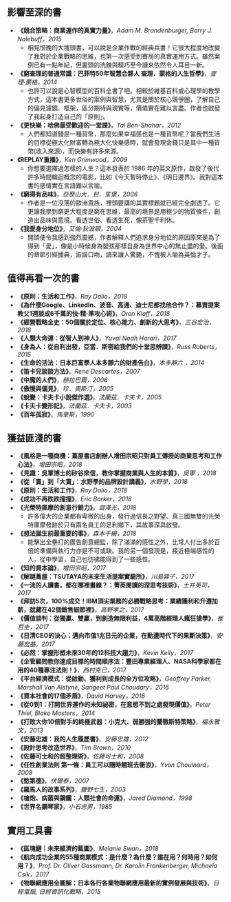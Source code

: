 ## 影響至深的書

- **《競合策略：商業運作的真實力量》**，_Adam M. Brandenburger, Barry J. Nalebuff，2015_
  - 相見恨晚的大塊頭書，可以說是企業作戰的經典兵書！它很大程度地改變了我對於企業戰略的思維，也第一次感受到賽局的真實運用方式。雖然案例已有一點年紀，但裏頭的洗鍊與精巧至今讀來依然令人耳目一新。
- **《窮查理的普通常識：巴菲特50年智慧合夥人 查理．蒙格的人生哲學》**，_查理‧蒙格，2014_
  - 也許可以說是心智模型的百科全書了吧。相較於維基百科或心理學的教學方式，這本書更多世俗的案例與智慧，尤其是關於核心競爭圈，了解自己的偏見濾鏡、框架，區分期待與現實等，價值實在難以言盡。作者也啟發了我起身打造自己的「原則」。
- **《更快樂：哈佛最受歡迎的一堂課》**，_Tal Ben-Shahar，2012_
  - 人們都知道錢是一種貨幣，那麼如果幸福感也是一種貨幣呢？當我們生活的目標從極大化財富轉為極大化快樂感時，就會發現金錢只是其中一種貨幣(收入來源)，而快樂有許多來源。
- **《REPLAY重播》**，_Ken Grimwood，2009_
  - 你想要選擇過怎樣的人生？這本發表於 1986 年的英文原作，啟發了後代許多時間輪迴概念的電影，比如《今天暫時停止》、《明日邊界》。我對這本書的感情實在言語難以言喻。
- **《窮得有品味》**，_亞歷山大．封．笙堡，2006_
  - 作者是一位沒落的歐洲貴族，裡頭要講的其實標題就已經完全劇透了。它更讓我學到窮更大程度是窮在思維，最高的境界是用極少的物質條件，創造出品味與意境。看透世俗、看透生死，像茶聖千利休。
- **《我愛身分地位》**，_艾倫‧狄波頓，2004_
  - 開頭便令我感到強烈震撼，作者解釋人們追求身分地位的原因原來是為了得到「愛」，像是小時候身為嬰孩那樣自身為世界中心的無止盡的愛。後面的章節引經據典，詼諧口吻，讀來讓人驚艷，不愧被人喻為英倫才子。

## 值得再看一次的書

- **《原則：生活和工作》**，_Ray Dalio，2018_
- **《為什麼Google、LinkedIn、波音、高通、迪士尼都找他合作？：募資提案教父1週談成6千萬的快‧精‧準攻心術》**，_Oren Klaff，2018_
- **《經營戰略全史：50個關於定位、核心能力、創新的大思考》**，_三谷宏治，2018_
- **《人類大命運：從智人到神人》**，_Yuval Noah Harari，2017_
- **《身為人：從自利出發，亞當．斯密給我們的十堂思辨課》**，_Russ Roberts，2015_
- **《生命的活法：日本巨富學人本多靜六的財產告白》**，_本多靜六 ，2014_
- **《笛卡兒談談方法》**，_Rene Descartes，2007_
- **《中魔的人們》**，_赫拉巴爾，2006_
- **《傲慢與偏見》**，_珍．奧斯汀，2005_
- **《蛻變：卡夫卡小說傑作選》**，_法蘭茲．卡夫卡，2005_
- **《卡夫卡變形記》**，_法蘭茲．卡夫卡，2003_
- **《百年孤寂》**，_馬奎斯，1990_

## 獲益匪淺的書

- **《風格是一種商機：蔦屋書店創辦人增田宗昭只對員工傳授的商業思考和工作心法》**，_增田宗昭，2018_
- **《見識：吳軍博士的矽谷來信，教你掌握商業與人生的本質》**，_吳軍 ，2018_
- **《從「賣」到「大賣」：水野學的品牌設計講義》**，_水野學，2018_
- **《原則：生活和工作》**，_Ray Dalio，2018_
- **《成功不再跌跌撞撞》**，_Eric Barker，2018_
- **《光榮特庫摩的創意行銷力》**，_澀澤光，2018_
  - 許多偉大的企業都有卑微的出身，發行過信長之野望、真三國無雙的光榮特庫摩發跡於只有兩名員工的足利鄉下，其故事深具啟發。
- **《想法誕生前最重要的事》**，_森本千繪，2018_
  - 能擊出全壘打的廣告創意總監，除了滿滿的感性之外，比常人付出多於百倍的準備與執行力亦是不可或缺。我的另一個發現是，接近極端感性的人，從中學習，自己也彷彿能得到了一些感性。
- **《知的資本論》**，_增田宗昭，2017_
- **《解謎蔦屋：TSUTAYA的未來生活提案實驗所》**，_川島蓉子，2017_
- **《一流的人讀書，都在哪裡畫線？：菁英閱讀的深思考技術》**，_土井英司，2017_
- **《拜訪5次，100%成交！IBM頂尖業務的必勝戰略思考：業績獲利和升遷加薪，就藏在42個銷售細節裡》**，_高野孝之，2017_
- **《價值談判：從獨贏、雙贏，到創造無限利益，4萬高階經理人瘋狂搶學》**，_崔哲圭，2017_
- **《日清CEO的決心：邁向市值1兆日元的企業，在動盪時代下的果斷決策》**，_安藤宏基，2017_
- **《必然：掌握形塑未來30年的12科技大趨力》**，_Kevin Kelly，2017_
- **《企管顧問教你達成目標的時間順序法：豐田專業經理人、NASA科學家都在用的40種專注法則！》**，_西村克己，2017_
- **《平台經濟模式：從啟動、獲利到成長的全方位攻略》**，_Geoffrey Parker, Marshall Van Alstyne, Sangeet Paul Choudary，2016_
- **《資本社會的17個矛盾》**，_David Harvey，2016_
- **《從0到1：打開世界運作的未知祕密，在意想不到之處發現價值》**，_Peter Thiel, Blake Masters，2014_
- **《打敗大你10倍對手的終極武器：小克大、弱勝強的蘭徹斯特策略》**，_福永雅文，2013_
- **《安藤忠雄：我的人生履歷書》**，_安藤忠雄，2012_
- **《設計思考改造世界》**，_Tim Brown，2010_
- **《佐藤可士和的超整理術》**，_佐藤可士和，2008_
- **《任性創業法則 第一條：員工可以隨時翹班去衝浪》**，_Yvon Chouinard，2008_
- **《憨第德》**，_伏爾泰，2007_
- **《羅馬人的故事系列》**，_鹽野七生，2003_
- **《槍炮、病菌與鋼鐵：人類社會的命運》**，_Jared Diamond，1998_
- **《世界名鋼琴家》**，_小石忠男，1985_

## 實用工具書

- **《區塊鏈｜未來經濟的藍圖》**，_Melanie Swan，2018_
- **《航向成功企業的55種商業模式：是什麼？為什麼？誰在用？何時用？如何用？》**，_Prof. Dr. Oliver Gassmann, Dr. Karolin Frankenberger, Michaela Csik，2017_
- **《物聯網應用全圖解：日本各行各業物聯網應用最新的實例發展與技術》**，_日經電腦, 日經資訊化戰略，2015_